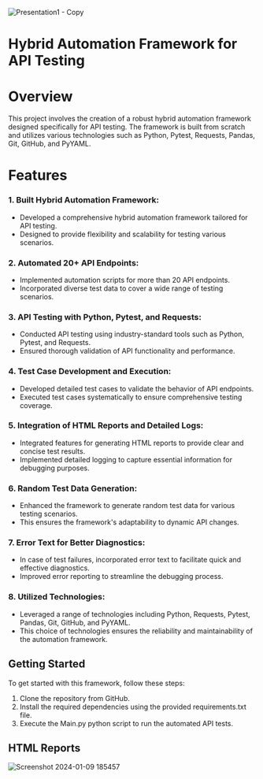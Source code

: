 ![Presentation1 - Copy](https://github.com/abhishekgoyal-a11y/PetStoreTesting/assets/58354473/bb5fc010-1c1d-4a81-9c21-b97a2ce0c864)

# Hybrid Automation Framework for API Testing

# Overview
This project involves the creation of a robust hybrid automation framework designed specifically for API testing. The framework is built from scratch and utilizes various technologies such as Python, Pytest, Requests, Pandas, Git, GitHub, and PyYAML.

# Features

### 1. Built Hybrid Automation Framework:

- Developed a comprehensive hybrid automation framework tailored for API testing.
- Designed to provide flexibility and scalability for testing various scenarios.

### 2. Automated 20+ API Endpoints:

- Implemented automation scripts for more than 20 API endpoints.
- Incorporated diverse test data to cover a wide range of testing scenarios.

### 3. API Testing with Python, Pytest, and Requests:

- Conducted API testing using industry-standard tools such as Python, Pytest, and Requests.
- Ensured thorough validation of API functionality and performance.

### 4. Test Case Development and Execution:

- Developed detailed test cases to validate the behavior of API endpoints.
- Executed test cases systematically to ensure comprehensive testing coverage.

### 5. Integration of HTML Reports and Detailed Logs:

- Integrated features for generating HTML reports to provide clear and concise test results.
- Implemented detailed logging to capture essential information for debugging purposes.

### 6. Random Test Data Generation:

- Enhanced the framework to generate random test data for various testing scenarios.
- This ensures the framework's adaptability to dynamic API changes.

### 7. Error Text for Better Diagnostics:

- In case of test failures, incorporated error text to facilitate quick and effective diagnostics.
- Improved error reporting to streamline the debugging process.

### 8. Utilized Technologies:

- Leveraged a range of technologies including Python, Requests, Pytest, Pandas, Git, GitHub, and PyYAML.
- This choice of technologies ensures the reliability and maintainability of the automation framework.

## Getting Started

To get started with this framework, follow these steps:

1. Clone the repository from GitHub.
2. Install the required dependencies using the provided requirements.txt file.
3. Execute the Main.py python script to run the automated API tests.

## HTML Reports

![Screenshot 2024-01-09 185457](https://github.com/abhishekgoyal-a11y/PetStoreTesting/assets/58354473/5f4f9b6a-5e26-4a53-b391-5b62bb25a9de)
